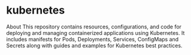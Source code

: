 # kubernetes
About This repository contains resources, configurations, and code for deploying and managing containerized applications using Kubernetes. It includes manifests for Pods, Deployments, Services, ConfigMaps and Secrets along with guides and examples for Kubernetes best practices.

